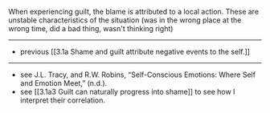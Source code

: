When experiencing guilt, the blame is attributed to a local action. These are unstable characteristics of the situation (was in the wrong place at the wrong time, did a bad thing, wasn't thinking right)

---

- previous [[3.1a Shame and guilt attribute negative events to the self.]]

---

-  see J.L. Tracy, and R.W. Robins, “Self-Conscious Emotions: Where Self and Emotion Meet,” (n.d.).
- see [[3.1a3 Guilt can naturally progress into shame]] to see how I interpret their correlation.